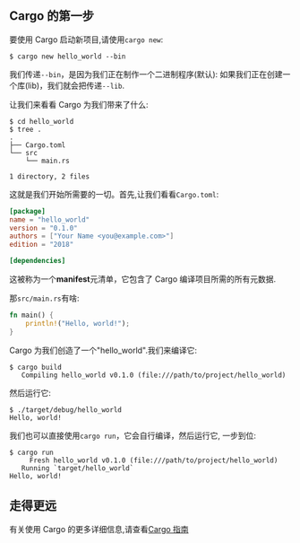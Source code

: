 ## Cargo 的第一步

要使用 Cargo 启动新项目,请使用`cargo new`:

```shell
$ cargo new hello_world --bin
```

我们传递`--bin`，是因为我们正在制作一个二进制程序(默认): 如果我们正在创建一个库(lib)，我们就会把传递`--lib`.

让我们来看看 Cargo 为我们带来了什么:

```shell
$ cd hello_world
$ tree .
.
├── Cargo.toml
└── src
    └── main.rs

1 directory, 2 files
```

这就是我们开始所需要的一切。首先,让我们看看`Cargo.toml`:

```toml
[package]
name = "hello_world"
version = "0.1.0"
authors = ["Your Name <you@example.com>"]
edition = "2018"

[dependencies]
```

这被称为一个**manifest**元清单，它包含了 Cargo 编译项目所需的所有元数据.

那`src/main.rs`有啥:

```rust
fn main() {
    println!("Hello, world!");
}
```

Cargo 为我们创造了一个"hello_world".我们来编译它:

```shell
$ cargo build
   Compiling hello_world v0.1.0 (file:///path/to/project/hello_world)
```

然后运行它:

```shell
$ ./target/debug/hello_world
Hello, world!
```

我们也可以直接使用`cargo run`，它会自行编译，然后运行它, 一步到位:

```shell
$ cargo run
     Fresh hello_world v0.1.0 (file:///path/to/project/hello_world)
   Running `target/hello_world`
Hello, world!
```

## 走得更远

有关使用 Cargo 的更多详细信息,请查看[Cargo 指南](../guide/index.zh.md)
